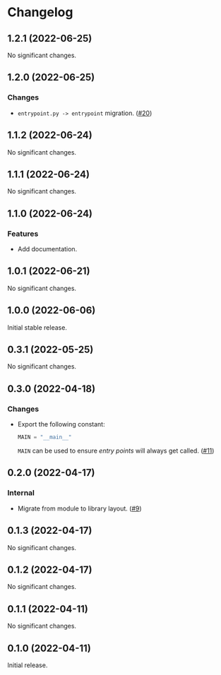 # Changelog

<!-- changelog: start -->

## 1.2.1 (2022-06-25)

No significant changes.

## 1.2.0 (2022-06-25)

### Changes

- `entrypoint.py -> entrypoint` migration. ([#20](https://github.com/nekitdev/entrypoint/pull/20))

## 1.1.2 (2022-06-24)

No significant changes.

## 1.1.1 (2022-06-24)

No significant changes.

## 1.1.0 (2022-06-24)

### Features

- Add documentation.

## 1.0.1 (2022-06-21)

No significant changes.

## 1.0.0 (2022-06-06)

Initial stable release.

## 0.3.1 (2022-05-25)

No significant changes.

## 0.3.0 (2022-04-18)

### Changes

- Export the following constant:

  ```python
  MAIN = "__main__"
  ```

  `MAIN` can be used to ensure *entry points* will always get called.
  ([#11](https://github.com/nekitdev/entrypoint/pull/11))

## 0.2.0 (2022-04-17)

### Internal

- Migrate from module to library layout. ([#9](https://github.com/nekitdev/entrypoint/pull/9))

## 0.1.3 (2022-04-17)

No significant changes.

## 0.1.2 (2022-04-17)

No significant changes.

## 0.1.1 (2022-04-11)

No significant changes.

## 0.1.0 (2022-04-11)

Initial release.
